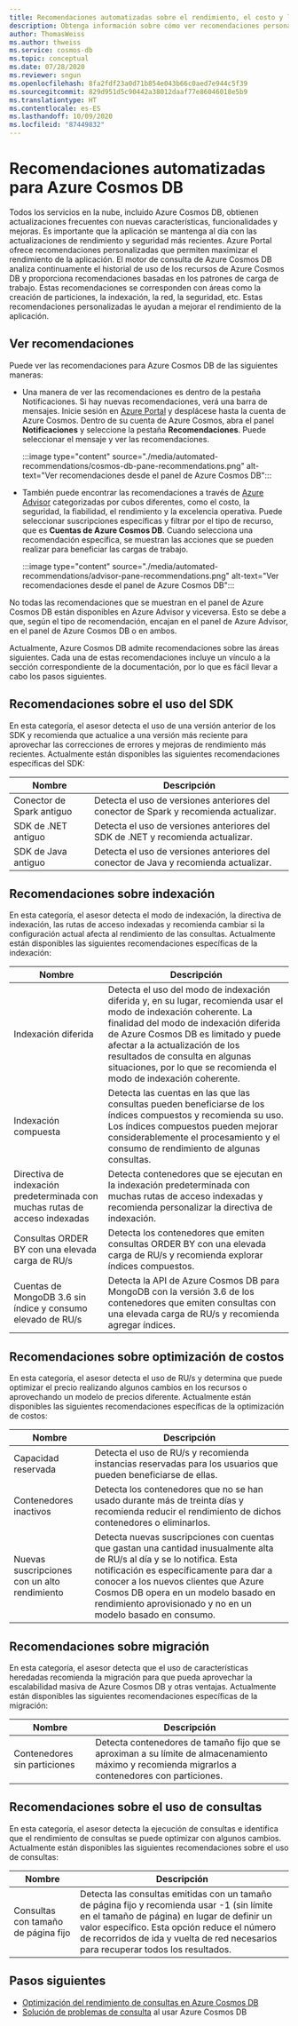 ```yaml
---
title: Recomendaciones automatizadas sobre el rendimiento, el costo y la seguridad para Azure Cosmos DB
description: Obtenga información sobre cómo ver recomendaciones personalizadas sobre el rendimiento, el costo y la seguridad y otro tipo de recomendaciones para Azure Cosmos DB en función de los patrones de carga de trabajo.
author: ThomasWeiss
ms.author: thweiss
ms.service: cosmos-db
ms.topic: conceptual
ms.date: 07/28/2020
ms.reviewer: sngun
ms.openlocfilehash: 8fa2fdf23a0d71b854e043b66c0aed7e944c5f39
ms.sourcegitcommit: 829d951d5c90442a38012daaf77e86046018e5b9
ms.translationtype: HT
ms.contentlocale: es-ES
ms.lasthandoff: 10/09/2020
ms.locfileid: "87449832"
---
```

# <a name="automated-recommendations-for-azure-cosmos-db"></a>Recomendaciones automatizadas para Azure Cosmos DB

Todos los servicios en la nube, incluido Azure Cosmos DB, obtienen actualizaciones frecuentes con nuevas características, funcionalidades y mejoras. Es importante que la aplicación se mantenga al día con las actualizaciones de rendimiento y seguridad más recientes. Azure Portal ofrece recomendaciones personalizadas que permiten maximizar el rendimiento de la aplicación. El motor de consulta de Azure Cosmos DB analiza continuamente el historial de uso de los recursos de Azure Cosmos DB y proporciona recomendaciones basadas en los patrones de carga de trabajo. Estas recomendaciones se corresponden con áreas como la creación de particiones, la indexación, la red, la seguridad, etc. Estas recomendaciones personalizadas le ayudan a mejorar el rendimiento de la aplicación.

## <a name="view-recommendations"></a>Ver recomendaciones

Puede ver las recomendaciones para Azure Cosmos DB de las siguientes maneras:

- Una manera de ver las recomendaciones es dentro de la pestaña Notificaciones. Si hay nuevas recomendaciones, verá una barra de mensajes. Inicie sesión en [Azure Portal](https://portal.azure.com) y desplácese hasta la cuenta de Azure Cosmos. Dentro de su cuenta de Azure Cosmos, abra el panel **Notificaciones** y seleccione la pestaña **Recomendaciones**. Puede seleccionar el mensaje y ver las recomendaciones.  

   :::image type="content" source="./media/automated-recommendations/cosmos-db-pane-recommendations.png" alt-text="Ver recomendaciones desde el panel de Azure Cosmos DB":::

- También puede encontrar las recomendaciones a través de [Azure Advisor](../advisor/advisor-overview.md) categorizadas por cubos diferentes, como el costo, la seguridad, la fiabilidad, el rendimiento y la excelencia operativa. Puede seleccionar suscripciones específicas y filtrar por el tipo de recurso, que es **Cuentas de Azure Cosmos DB**.  Cuando selecciona una recomendación específica, se muestran las acciones que se pueden realizar para beneficiar las cargas de trabajo.

   :::image type="content" source="./media/automated-recommendations/advisor-pane-recommendations.png" alt-text="Ver recomendaciones desde el panel de Azure Cosmos DB":::

No todas las recomendaciones que se muestran en el panel de Azure Cosmos DB están disponibles en Azure Advisor y viceversa. Esto se debe a que, según el tipo de recomendación, encajan en el panel de Azure Advisor, en el panel de Azure Cosmos DB o en ambos.

Actualmente, Azure Cosmos DB admite recomendaciones sobre las áreas siguientes. Cada una de estas recomendaciones incluye un vínculo a la sección correspondiente de la documentación, por lo que es fácil llevar a cabo los pasos siguientes.

## <a name="sdk-usage-recommendations"></a>Recomendaciones sobre el uso del SDK

En esta categoría, el asesor detecta el uso de una versión anterior de los SDK y recomienda que actualice a una versión más reciente para aprovechar las correcciones de errores y mejoras de rendimiento más recientes. Actualmente están disponibles las siguientes recomendaciones específicas del SDK:

|Nombre  |Descripción  |
|---------|---------|
| Conector de Spark antiguo | Detecta el uso de versiones anteriores del conector de Spark y recomienda actualizar. |
| SDK de .NET antiguo | Detecta el uso de versiones anteriores del SDK de .NET y recomienda actualizar. |
| SDK de Java antiguo | Detecta el uso de versiones anteriores del conector de Java y recomienda actualizar. |

## <a name="indexing-recommendations"></a>Recomendaciones sobre indexación

En esta categoría, el asesor detecta el modo de indexación, la directiva de indexación, las rutas de acceso indexadas y recomienda cambiar si la configuración actual afecta al rendimiento de las consultas. Actualmente están disponibles las siguientes recomendaciones específicas de la indexación:

|Nombre  |Descripción  |
|---------|---------|
| Indexación diferida | Detecta el uso del modo de indexación diferida y, en su lugar, recomienda usar el modo de indexación coherente. La finalidad del modo de indexación diferida de Azure Cosmos DB es limitado y puede afectar a la actualización de los resultados de consulta en algunas situaciones, por lo que se recomienda el modo de indexación coherente. |
| Indexación compuesta| Detecta las cuentas en las que las consultas pueden beneficiarse de los índices compuestos y recomienda su uso. Los índices compuestos pueden mejorar considerablemente el procesamiento y el consumo de rendimiento de algunas consultas.|
| Directiva de indexación predeterminada con muchas rutas de acceso indexadas | Detecta contenedores que se ejecutan en la indexación predeterminada con muchas rutas de acceso indexadas y recomienda personalizar la directiva de indexación.|
| Consultas ORDER BY con una elevada carga de RU/s| Detecta los contenedores que emiten consultas ORDER BY con una elevada carga de RU/s y recomienda explorar índices compuestos.|
| Cuentas de MongoDB 3.6 sin índice y consumo elevado de RU/s| Detecta la API de Azure Cosmos DB para MongoDB con la versión 3.6 de los contenedores que emiten consultas con una elevada carga de RU/s y recomienda agregar índices.|

## <a name="cost-optimization-recommendations"></a>Recomendaciones sobre optimización de costos

En esta categoría, el asesor detecta el uso de RU/s y determina que puede optimizar el precio realizando algunos cambios en los recursos o aprovechando un modelo de precios diferente. Actualmente están disponibles las siguientes recomendaciones específicas de la optimización de costos:

|Nombre  |Descripción  |
|---------|---------|
| Capacidad reservada | Detecta el uso de RU/s y recomienda instancias reservadas para los usuarios que pueden beneficiarse de ellas. |
| Contenedores inactivos | Detecta los contenedores que no se han usado durante más de treinta días y recomienda reducir el rendimiento de dichos contenedores o eliminarlos.|
| Nuevas suscripciones con un alto rendimiento | Detecta nuevas suscripciones con cuentas que gastan una cantidad inusualmente alta de RU/s al día y se lo notifica. Esta notificación es específicamente para dar a conocer a los nuevos clientes que Azure Cosmos DB opera en un modelo basado en rendimiento aprovisionado y no en un modelo basado en consumo. |

## <a name="migration-recommendations"></a>Recomendaciones sobre migración

En esta categoría, el asesor detecta que el uso de características heredadas recomienda la migración para que pueda aprovechar la escalabilidad masiva de Azure Cosmos DB y otras ventajas. Actualmente están disponibles las siguientes recomendaciones específicas de la migración:

|Nombre  |Descripción  |
|---------|---------|
| Contenedores sin particiones | Detecta contenedores de tamaño fijo que se aproximan a su límite de almacenamiento máximo y recomienda migrarlos a contenedores con particiones.|

## <a name="query-usage-recommendations"></a>Recomendaciones sobre el uso de consultas

En esta categoría, el asesor detecta la ejecución de consultas e identifica que el rendimiento de consultas se puede optimizar con algunos cambios. Actualmente están disponibles las siguientes recomendaciones sobre el uso de consultas:

|Nombre  |Descripción  |
|---------|---------|
| Consultas con tamaño de página fijo | Detecta las consultas emitidas con un tamaño de página fijo y recomienda usar -1 (sin límite en el tamaño de página) en lugar de definir un valor específico. Esta opción reduce el número de recorridos de ida y vuelta de red necesarios para recuperar todos los resultados. |

## <a name="next-steps"></a>Pasos siguientes

* [Optimización del rendimiento de consultas en Azure Cosmos DB](sql-api-query-metrics.md)
* [Solución de problemas de consulta](troubleshoot-query-performance.md) al usar Azure Cosmos DB
